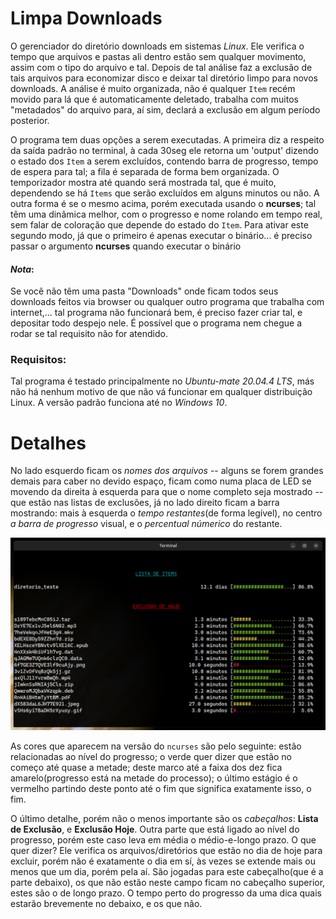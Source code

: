 # Limpa Downloads
O gerenciador do diretório downloads em sistemas *Linux*. Ele verifica o tempo que arquivos e pastas ali dentro estão sem qualquer movimento, assim com o tipo do arquivo e tal. Depois de tal análise faz a exclusão de tais arquivos para economizar disco e deixar tal diretório limpo para novos downloads. A análise é muito organizada, não é qualquer `Item` recém movido para lá que é automaticamente deletado, trabalha com muitos "metadados" do arquivo para, aí sim, declará a exclusão em algum período posterior.

O programa tem duas opções a serem executadas. A primeira diz a respeito da saída padrão no terminal, à cada 30seg ele retorna um 'output' dizendo o estado dos `Item` a serem excluídos, contendo barra de progresso, tempo de espera para tal; a fila é separada de forma bem organizada. O temporizador mostra até quando será mostrada tal, que é muito, dependendo se há `Items` que serão excluídos em alguns minutos ou não. A outra forma é se o mesmo acima, porém executada usando o **ncurses**; tal têm uma dinâmica melhor, com o progresso e nome rolando em tempo real, sem falar de coloração que depende do estado do `Item`.
Para ativar este segundo modo, já que o primeiro é apenas executar o binário... é preciso passar o argumento **ncurses** quando executar o binário

#### *Nota*:
Se você não têm uma pasta "Downloads" onde ficam todos seus downloads feitos via browser ou qualquer outro programa que trabalha com internet,... tal programa não funcionará bem, é preciso fazer criar tal, e depositar todo despejo nele. É possível que o programa nem chegue a rodar se tal requisito não for atendido.

### Requisitos: 
Tal programa é testado principalmente no *Ubuntu-mate 20.04.4 LTS*, más não há nenhum motivo de que não vá funcionar em qualquer distribuição Linux. A versão padrão funciona até no *Windows 10*.

# Detalhes
No lado esquerdo ficam os *nomes dos arquivos* -- alguns se forem grandes demais para caber no devido espaço, ficam como numa placa de LED se movendo da direita à esquerda para que o nome completo seja mostrado -- que estão nas listas de exclusões, já no lado direito ficam a barra mostrando: mais à esquerda o *tempo restantes*(de forma legível), no centro *a barra de progresso* visual, e  o *percentual númerico* do restante.

![Exemplo do texto acima](https://github.com/patrick7star/limpa-downloads/blob/main/img/limpa_downloads_tela_ncurses.png)

As cores que aparecem na versão do `ncurses` são pelo seguinte: estão relacionadas ao nível do progresso; o verde quer dizer que estão no começo até quase a metade; deste marco até a faixa dos dez fica amarelo(progresso está na metade do processo); o último estágio é o vermelho partindo deste ponto até o fim que significa exatamente isso, o fim.

O último detalhe, porém não o menos importante são os *cabeçalhos*: **Lista de Exclusão**, e **Exclusão Hoje**. Outra parte que está ligado ao nível do progresso, porém este caso leva em média o médio-e-longo prazo. O que quer dizer? Ele verifica os arquivos/diretórios que estão no dia de hoje para excluir, porém não é exatamente o dia em sí, às vezes se extende mais ou menos que um dia, porém pela aí. São jogadas para este cabeçalho(que é a parte debaixo), os que não estão neste campo ficam no cabeçalho superior, estes são o de longo prazo. O tempo perto do progresso da uma dica quais estarão brevemente no debaixo, e os que não.
